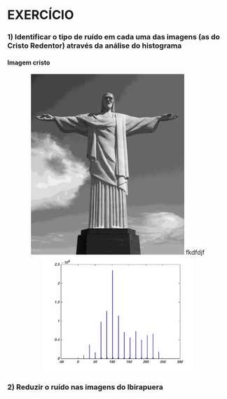# EXERCÍCIO

### 1) Identificar o tipo de ruído em cada uma das imagens (as do Cristo Redentor) através da análise do histograma

#### Imagem cristo
<p align="center">
  <span>
    <img src="https://github.com/danielsmorais/computer-vision/blob/master/exercicio_3/cristoRedentor/cristo.jpg" width="350" title="Imagem real">
    <span>fkdfdjf</span>
  </span>
  <span>
    <img src="https://github.com/danielsmorais/computer-vision/blob/master/exercicio_3/histograma/h.png" width="350" title="Histograma">     </span>
</p>

### 2) Reduzir o ruído nas imagens do Ibirapuera
